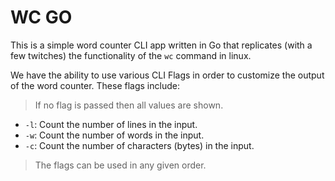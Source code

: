 # WC GO

This is a simple word counter CLI app written in Go that replicates (with a few twitches) the functionality of the `wc` command in linux.

We have the ability to use various CLI Flags in order to customize the output of the word counter. These flags include:

> If no flag is passed then all values are shown.

- `-l`: Count the number of lines in the input.
- `-w`: Count the number of words in the input.
- `-c`: Count the number of characters (bytes) in the input.

> The flags can be used in any given order.
